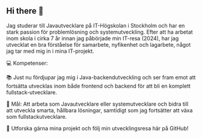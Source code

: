## Hi there 👋

Jag studerar till Javautvecklare på IT-Högskolan i Stockholm och har en stark passion för problemlösning och systemutveckling. Efter att ha arbetat inom skola i cirka 7 år innan jag påbörjade min IT-resa (2024), har jag utvecklat en bra förståelse för samarbete, nyfikenhet och lagarbete, något jag tar med mig in i mina IT-projekt.

💻 Kompetenser:

📚 Just nu fördjupar jag mig i Java-backendutveckling och ser fram emot att fortsätta utvecklas inom både frontend och backend för att bli en komplett fullstack-utvecklare.

🎯 Mål: Att arbeta som Javautvecklare eller systemutvecklare och bidra till att utveckla smarta, hållbara lösningar, samtidigt som jag fortsätter att växa som fullstackutvecklare.

🔗 Utforska gärna mina projekt och följ min utvecklingsresa här på GitHub!

